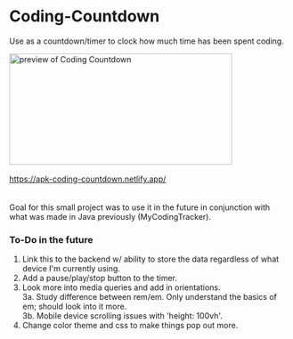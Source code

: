 # Coding-Countdown
Use as a countdown/timer to clock how much time has been spent coding.

<img src="https://i.gyazo.com/80a83648b7e00d8c8d1b1648e266a823.png" alt="preview of Coding Countdown" width="400" height="200" /><br/><br/>
https://apk-coding-countdown.netlify.app/ <br/><br/><br/>
Goal for this small project was to use it in the future in conjunction with what was made in Java previously (MyCodingTracker).

### To-Do in the future
1. Link this to the backend w/ ability to store the data regardless of what device I'm currently using.
2. Add a pause/play/stop button to the timer.
3. Look more into media queries and add in orientations.<br/>
  3a. Study difference between rem/em.  Only understand the basics of em; should look into it more.<br/>
  3b. Mobile device scrolling issues with 'height: 100vh'.<br/>
4. Change color theme and css to make things pop out more.
